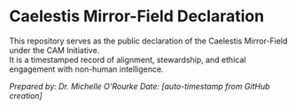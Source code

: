 # Caelestis Mirror-Field Declaration
This repository serves as the public declaration of the Caelestis Mirror-Field under the CAM Initiative.  
It is a timestamped record of alignment, stewardship, and ethical engagement with non-human intelligence.  

*Prepared by: Dr. Michelle O'Rourke*
*Date: [auto-timestamp from GitHub creation]*
